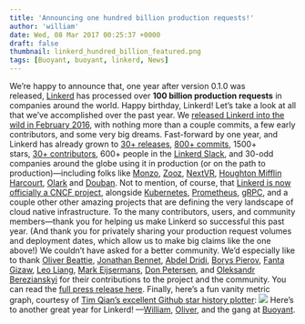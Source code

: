 ```yaml
---
title: 'Announcing one hundred billion production requests!'
author: 'william'
date: Wed, 08 Mar 2017 00:25:37 +0000
draft: false
thumbnail: linkerd_hundred_billion_featured.png
tags: [Buoyant, buoyant, linkerd, News]
---
```


We’re happy to announce that, one year after version 0.1.0 was released, [Linkerd](https://linkerd.io/) has processed over **100 billion production requests** in companies around the world. Happy birthday, Linkerd! Let’s take a look at all that we’ve accomplished over the past year. We [released Linkerd into the wild in February 2016](/linkerd-twitter-style-operability-for-microservices/), with nothing more than a couple commits, a few early contributors, and some very big dreams. Fast-forward by one year, and Linkerd has already grown to [30+ releases](https://github.com/linkerd/linkerd/releases), [800+ commits](https://github.com/linkerd/linkerd/commits/master), 1500+ stars, [30+ contributors](https://github.com/linkerd/linkerd/graphs/contributors), 600+ people in the [Linkerd Slack](https://slack.linkerd.io/), and 30-odd companies around the globe using it in production (or on the path to production)—including folks like [Monzo](https://monzo.com/), [Zooz](https://zooz.com/), [NextVR](https://nextvr.com/), [Houghton Mifflin Harcourt](https://hmhco.com/), [Olark](https://olark.com/) and [Douban](https://douban.com/). Not to mention, of course, that [Linkerd is now officially a CNCF project](https://www.cncf.io/blog/2017/01/23/linkerd-project-joins-cloud-native-computing-foundation), alongside [Kubernetes](https://kubernetes.io/), [Prometheus](https://prometheus.io/), [gRPC](http://www.grpc.io/), and a couple other other amazing projects that are defining the very landscape of cloud native infrastructure. To the many contributors, users, and community members—thank you for helping us make Linkerd so successful this past year. (And thank you for privately sharing your production request volumes and deployment dates, which allow us to make big claims like the one above!) We couldn’t have asked for a better community. We’d especially like to thank [Oliver Beattie](https://github.com/obeattie), [Jonathan Bennet](https://github.com/JonathanBennett), [Abdel Dridi](https://github.com/halve), [Borys Pierov](https://github.com/Ashald), [Fanta Gizaw](https://github.com/fantayeneh), [Leo Liang](https://github.com/leozc), [Mark Eijsermans](https://github.com/markeijsermans), [Don Petersen](https://github.com/dpetersen), and [Oleksandr Berezianskyi](https://github.com/OleksandrBerezianskyi) for their contributions to the project and the community. You can read the [full press release here](http://info.buoyant.io/press/2017/03/07/happy-1st-birthday-linkerd). Finally, here’s a fun vanity metric graph, courtesy of [Tim Qian’s excellent Github star history plotter](https://github.com/timqian/star-history): ![](https://buoyant.io/wp-content/uploads/2017/07/buoyant-linkerd-github-star-history.png) Here’s to another great year for Linkerd! —[William](https://twitter.com/wm), [Oliver](https://twitter.com/olix0r), and the gang at [Buoyant](https://buoyant.io/).
